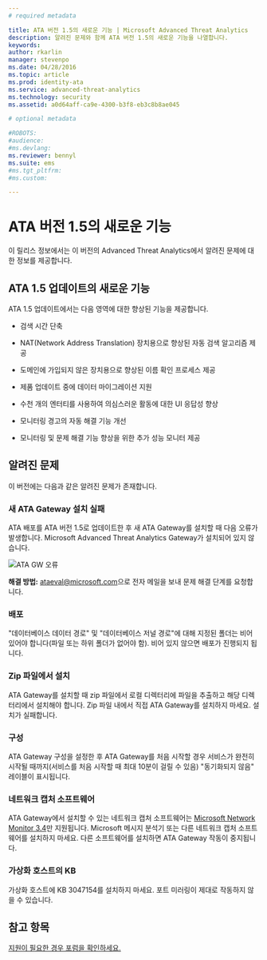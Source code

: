 ```yaml
---
# required metadata

title: ATA 버전 1.5의 새로운 기능 | Microsoft Advanced Threat Analytics
description: 알려진 문제와 함께 ATA 버전 1.5의 새로운 기능을 나열합니다.
keywords:
author: rkarlin
manager: stevenpo
ms.date: 04/28/2016
ms.topic: article
ms.prod: identity-ata
ms.service: advanced-threat-analytics
ms.technology: security
ms.assetid: a0d64aff-ca9e-4300-b3f8-eb3c8b8ae045

# optional metadata

#ROBOTS:
#audience:
#ms.devlang:
ms.reviewer: bennyl
ms.suite: ems
#ms.tgt_pltfrm:
#ms.custom:

---
```


# ATA 버전 1.5의 새로운 기능
이 릴리스 정보에서는 이 버전의 Advanced Threat Analytics에서 알려진 문제에 대한 정보를 제공합니다.

## ATA 1.5 업데이트의 새로운 기능
ATA 1.5 업데이트에서는 다음 영역에 대한 향상된 기능을 제공합니다.

-   검색 시간 단축

-   NAT(Network Address Translation) 장치용으로 향상된 자동 검색 알고리즘 제공

-   도메인에 가입되지 않은 장치용으로 향상된 이름 확인 프로세스 제공

-   제품 업데이트 중에 데이터 마이그레이션 지원

-   수천 개의 엔터티를 사용하여 의심스러운 활동에 대한 UI 응답성 향상

-   모니터링 경고의 자동 해결 기능 개선

-   모니터링 및 문제 해결 기능 향상을 위한 추가 성능 모니터 제공

## 알려진 문제
이 버전에는 다음과 같은 알려진 문제가 존재합니다.

### 새 ATA Gateway 설치 실패
ATA 배포를 ATA 버전 1.5로 업데이트한 후 새 ATA Gateway를 설치할 때 다음 오류가 발생합니다.
Microsoft Advanced Threat Analytics Gateway가 설치되어 있지 않습니다.

![ATA GW 오류](media/ATA-GW-error.png)

<b>해결 방법:</b> <ataeval@microsoft.com>으로 전자 메일을 보내 문제 해결 단계를 요청합니다.
### 배포
"데이터베이스 데이터 경로" 및 "데이터베이스 저널 경로"에 대해 지정된 폴더는 비어 있어야 합니다(파일 또는 하위 폴더가 없어야 함).
비어 있지 않으면 배포가 진행되지 됩니다.

### Zip 파일에서 설치
ATA Gateway를 설치할 때 zip 파일에서 로컬 디렉터리에 파일을 추출하고 해당 디렉터리에서 설치해야 합니다. Zip 파일 내에서 직접 ATA Gateway를 설치하지 마세요. 설치가 실패합니다.

### 구성
ATA Gateway 구성을 설정한 후 ATA Gateway를 처음 시작할 경우 서비스가 완전히 시작될 때까지(서비스를 처음 시작할 때 최대 10분이 걸릴 수 있음) "동기화되지 않음" 레이블이 표시됩니다.

### 네트워크 캡처 소프트웨어
ATA Gateway에서 설치할 수 있는 네트워크 캡처 소프트웨어는 [Microsoft Network Monitor 3.4](http://www.microsoft.com/en-us/download/details.aspx?id=4865)만 지원됩니다. Microsoft 메시지 분석기 또는 다른 네트워크 캡처 소프트웨어를 설치하지 마세요. 다른 소프트웨어를 설치하면 ATA Gateway 작동이 중지됩니다.

### 가상화 호스트의 KB
가상화 호스트에 KB 3047154를 설치하지 마세요. 포트 미러링이 제대로 작동하지 않을 수 있습니다.

## 참고 항목
[지원이 필요한 경우 포럼을 확인하세요.](https://social.technet.microsoft.com/Forums/security/en-US/home?forum=mata)


<!--HONumber=Apr16_HO2-->


